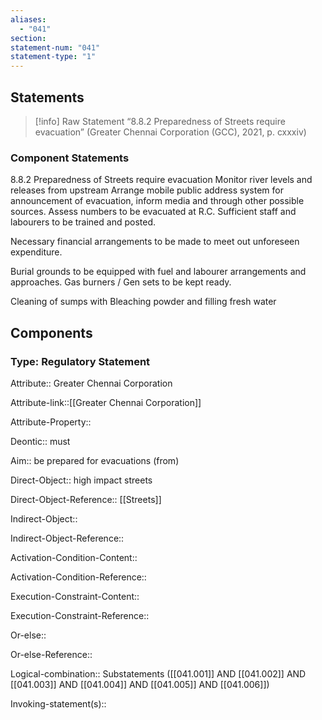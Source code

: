 ```yaml
---
aliases:
  - "041"
section: 
statement-num: "041"
statement-type: "1"
---
```

## Statements 
> [!info] Raw Statement
>“8.8.2 Preparedness of Streets require evacuation” (Greater Chennai Corporation (GCC), 2021, p. cxxxiv)
> 

### Component Statements
8.8.2 Preparedness of Streets require evacuation 
Monitor river levels and releases from upstream 
Arrange mobile public address system for announcement of evacuation, inform media and through other possible sources. 
Assess numbers to be evacuated at R.C.
Sufficient staff and labourers to be trained and posted. 

Necessary financial arrangements to be made to meet out unforeseen expenditure. 

Burial grounds to be equipped with fuel and labourer arrangements and approaches. Gas burners / Gen sets to be kept ready. 

Cleaning of sumps with Bleaching powder and filling fresh water

## Components
### Type: Regulatory Statement
Attribute:: Greater Chennai Corporation

Attribute-link::[[Greater Chennai Corporation]]

Attribute-Property::


Deontic:: must


Aim:: be prepared for evacuations (from)


Direct-Object:: high impact streets

Direct-Object-Reference:: [[Streets]]


Indirect-Object::

Indirect-Object-Reference:: 

Activation-Condition-Content::

Activation-Condition-Reference:: 

Execution-Constraint-Content::

Execution-Constraint-Reference:: 

Or-else::

Or-else-Reference:: 

Logical-combination:: Substatements ([[041.001]] AND [[041.002]] AND [[041.003]] AND [[041.004]] AND [[041.005]] AND [[041.006]])

Invoking-statement(s)::


